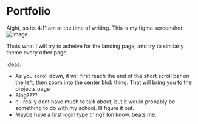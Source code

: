 # Portfolio
Aight, so its 4:11 am at the time of writing. This is my figma screenshot:
![image](https://github.com/crllect/Portfolio/assets/144494583/333508be-bf5e-482c-941c-d8c20beed3a5)

Thats what I will try to acheive for the landing page, and try to similarly theme every other page.

ideas:
 - As you scroll down, it will first reach the end of the short scroll bar on the left, then zoom into the center blob thing. That will bring you to the projects page
 - Blog????
 - ^, I really dont have much to talk about, but it would probably be something to do with my school. Ill figure it out.
 - Maybe have a first login type thing? Ion know, beats me.
